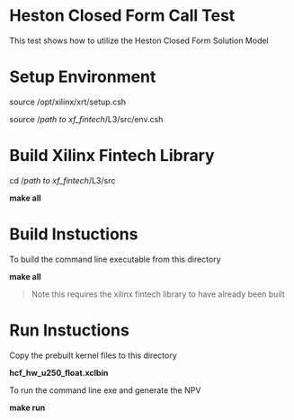 # Heston Closed Form Call Test

This test shows how to utilize the Heston Closed Form Solution Model

# Setup Environment

source /opt/xilinx/xrt/setup.csh

source /*path to xf_fintech*/L3/src/env.csh


# Build Xilinx Fintech Library
cd  /*path to xf_fintech*/L3/src

**make all**


# Build Instuctions

To build the command line executable from this directory

**make all**

> Note this requires the xilinx fintech library to have already been built


# Run Instuctions
Copy the prebuilt kernel files to this directory

**hcf_hw_u250_float.xclbin**

To run the command line exe and generate the NPV

**make run**

